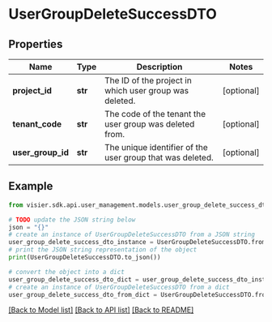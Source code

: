# UserGroupDeleteSuccessDTO


## Properties

Name | Type | Description | Notes
------------ | ------------- | ------------- | -------------
**project_id** | **str** | The ID of the project in which user group was deleted. | [optional] 
**tenant_code** | **str** | The code of the tenant the user group was deleted from. | [optional] 
**user_group_id** | **str** | The unique identifier of the user group that was deleted. | [optional] 

## Example

```python
from visier.sdk.api.user_management.models.user_group_delete_success_dto import UserGroupDeleteSuccessDTO

# TODO update the JSON string below
json = "{}"
# create an instance of UserGroupDeleteSuccessDTO from a JSON string
user_group_delete_success_dto_instance = UserGroupDeleteSuccessDTO.from_json(json)
# print the JSON string representation of the object
print(UserGroupDeleteSuccessDTO.to_json())

# convert the object into a dict
user_group_delete_success_dto_dict = user_group_delete_success_dto_instance.to_dict()
# create an instance of UserGroupDeleteSuccessDTO from a dict
user_group_delete_success_dto_from_dict = UserGroupDeleteSuccessDTO.from_dict(user_group_delete_success_dto_dict)
```
[[Back to Model list]](../README.md#documentation-for-models) [[Back to API list]](../README.md#documentation-for-api-endpoints) [[Back to README]](../README.md)


